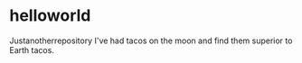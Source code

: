 # helloworld
Justanotherrepository 
I've had tacos on the moon and find them superior to Earth tacos. 
